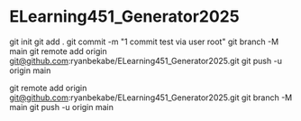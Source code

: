 # ELearning451_Generator2025

git init
git add .
git commit -m "1 commit test via user root"
git branch -M main
git remote add origin git@github.com:ryanbekabe/ELearning451_Generator2025.git
git push -u origin main

git remote add origin git@github.com:ryanbekabe/ELearning451_Generator2025.git
git branch -M main
git push -u origin main
